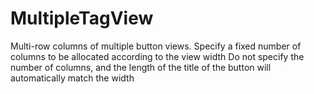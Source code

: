 # MultipleTagView
Multi-row columns of multiple button views.  Specify a fixed number of columns to be allocated according to the view width Do not specify the number of columns, and the length of the title of the button will automatically match the width
